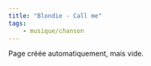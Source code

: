 ```yaml
---
title: "Blondie - Call me"
tags:
    - musique/chanson
---
```


Page créée automatiquement, mais vide.
